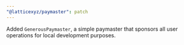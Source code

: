 ```yaml
---
"@latticexyz/paymaster": patch
---
```


Added `GenerousPaymaster`, a simple paymaster that sponsors all user operations for local development purposes.
